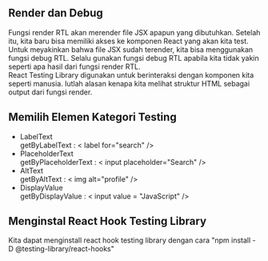 <h2> Render dan Debug </h2>
Fungsi render RTL akan merender file JSX apapun yang dibutuhkan. Setelah itu, kita baru bisa memiliki akses ke komponen React yang akan kita test. Untuk meyakinkan bahwa file JSX sudah terender, kita bisa menggunakan fungsi debug RTL. Selalu gunakan fungsi debug RTL apabila kita tidak yakin seperti apa hasil dari fungsi render RTL.<br>
React Testing Library digunakan untuk berinteraksi dengan komponen kita seperti manusia. Iutlah alasan kenapa kita melihat struktur HTML sebagai output dari fungsi render.
<h2> Memilih Elemen Kategori Testing </h2>
<ul>
<li>LabelText</li>
getByLabelText : < label for="search" />
<li>PlaceholderText</li>
getByPlaceholderText : < input placeholder="Search" />
<li>AltText</li>
getByAltText : < img alt="profile" />
<li>DisplayValue</li>
getByDisplayValue : < input value = "JavaScript" />
</ul>
<h2>Menginstal React Hook Testing Library </h2>
Kita dapat menginstall react hook testing library dengan cara "npm install -D @testing-library/react-hooks"
